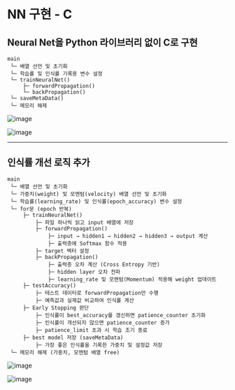 # NN 구현 - C
## Neural Net을 Python 라이브러리 없이 C로 구현
```
main
 └─ 배열 선언 및 초기화
 └─ 학습률 및 인식률 기록용 변수 설정
 └─ trainNeuralNet()
     ├─ forwardPropagation()
     └─ backPropagation()
 └─ saveMetaData()
 └─ 메모리 해제
```
![image](https://github.com/user-attachments/assets/6bb59c17-607e-44cb-b9c0-fc524c59b36d)

![image](https://github.com/user-attachments/assets/c2310183-3c02-44ab-a7dc-bf8434edd09c)

---
## 인식률 개선 로직 추가
```
main
 └─ 배열 선언 및 초기화
 └─ 가중치(weight) 및 모멘텀(velocity) 배열 선언 및 초기화
 └─ 학습률(learning_rate) 및 인식률(epoch_accuracy) 변수 설정
 └─ for문 (epoch 반복)
     ├─ trainNeuralNet()
         ├─ 파일 하나씩 읽고 input 배열에 저장
         ├─ forwardPropagation()
             ├─ input → hidden1 → hidden2 → hidden3 → output 계산
             ├─ 출력층에 Softmax 함수 적용
         ├─ target 벡터 설정
         ├─ backPropagation()
             ├─ 출력층 오차 계산 (Cross Entropy 기반)
             ├─ hidden layer 오차 전파
             ├─ learning_rate 및 모멘텀(Momentum) 적용해 weight 업데이트
     ├─ testAccuracy()
         ├─ 테스트 데이터로 forwardPropagation만 수행
         ├─ 예측값과 실제값 비교하여 인식률 계산
     ├─ Early Stopping 판단
         ├─ 인식률이 best_accuracy를 갱신하면 patience_counter 초기화
         ├─ 인식률이 개선되지 않으면 patience_counter 증가
         ├─ patience_limit 초과 시 학습 조기 종료
     ├─ best model 저장 (saveMetaData)
         ├─ 가장 좋은 인식률을 기록한 가중치 및 설정값 저장
 └─ 메모리 해제 (가중치, 모멘텀 배열 free)
```

![image](https://github.com/user-attachments/assets/2e348e04-9023-4a0a-9e11-089abcf1d0b2)


![image](https://github.com/user-attachments/assets/32fe13f1-ec9e-40b9-9924-b0f3114ae939)
